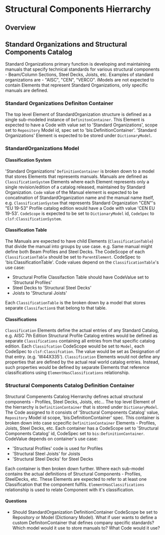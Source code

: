 # Structural Components Hierrarchy

## Overview

## Standard Organizations and Structural Components Catalog

Standard Organizations primary function is developing and maintaining manuals that specify technical standards for various structural components - Beam/Column Sections, Steel Decks, Joists, etc. Examples of standard organizations are - "AISC", "CEN", "VERCO". iModels are not expected to contain Elements that represent Standard Organizations, only specific manuals are defined. 

### Standard Organizations Definiton Container

The top level Element of StandardOrganization structure is defined as a single sub-modeled instance of `DefinitonContainer`. This Element is expected to have a Code with value set to 'Standard Organizations', scope set to `Repository` Model id, spec set to 'bis:DefinitionContainer'. 'Standard Organizations' Element is expected to be stored under `DictionaryModel`.

### StandardOrganizations Model

#### Classification System

'Standard Organizations' `DefinitionContainer` is broken down to a model that stores Elements that represents manuals. Manuals are defined as `ClassificationSystem` Elements where each Element represents only a single revision/edition of a catalog released, maintained by Standard Organization. `Code` value of the Manual element is expected to be concatination of StandardOrganization name and the manual name itself, e.g. `ClassificationSystem` that represents Standard Organization "CEN"'s "EU 19-53" Profile catalog edition would have a Code with value 'CEN EU 19-53'. `CodeScope` is expected to be set to `DictionaryModel` id, `CodeSpec` to `clsf:ClassificationSystem`.

#### Classification Table

The Manuals are expected to have child Elements (`ClassificationTable`) that divide the manual into groups by use case. e.g. Same manual might define both Beam Profiles and Steel Decks. The CodeScope of each `ClassificationTable` should be set to `ParentElement`. CodeSpec to 'bis:ClassificationTable'. Code values depend on the `ClassificationTable`'s use case:

- Structural Profile Classifaction Table should have CodeValue set to 'Structural Profiles'
- Steel Decks to 'Structural Steel Decks'
- Joists to 'Structural Joists'

Each `ClassificationTable` is the broken down by a model that stores separate `Classifaction`s that belong to that table.

#### Classifications

`Classification` Elements define the actual entries of any Standard Catalog, e.g. AISC 7th Edition Structural Profile Catalog entires would be defined as separate `Classifications` containing all entries from that specific catalog edition.
Each `Classifcation` CodeScope would be set to `Model`, each CodeSpec to `clsf:Classifcation`. The value would be set as Designation of that entry. (e.g. 'W44X335'). `Classification` Elements would not define any properties that are defined by the actual real world catalog entries. Instead, such properties would be defined by separate Elements that reference classifications using `ElementHasClassifications` relationship.

### Structural Components Catalog Definition Container

Structural Compenents Catalog Hierrarchy defines actual structural components - Profiles, Steel Decks, Joists, etc... The top level Element of the hierrarchy is `DefinitionContainer` that is stored under `DictionaryModel`. The Code assigned to it consists of 'Structural Components Catalog' value, `Repository` Model id scope, 'bis:DefinitionContainer' spec. This container is broken down into case scpecific `DefinitionContainer` Elements - Profiles, Joists, Steel Decks, etc. Each container has a CodeScope set to 'Structural Components Catalog' id, CodeSpec set to `bis:DefinitionContainer`. CodeValue depends on container's use case:

- 'Structural Profiles' code is used for Profiles
- 'Structural Steel Joists' for Joists
- 'Structural Steel Decks' for Steel Decks

Each container is then broken down further. Where each sub-model contains the actual definitions of Structural Components - Profiles, SteelDecks, etc. These Elements are expected to refer to at least one Classification that the component fulfils. `ElementHasClassifications` relationship is used to relate Component with it's classification.

#### Questions

- Should StandardOrganization DefinitionContainer CodeScope be set to Repository or Model (Dictionary Model). What if user wants to define a custom DefinitonContainer that defines company specific standards? Which model would it use to store manuals to? What Code would it use?
